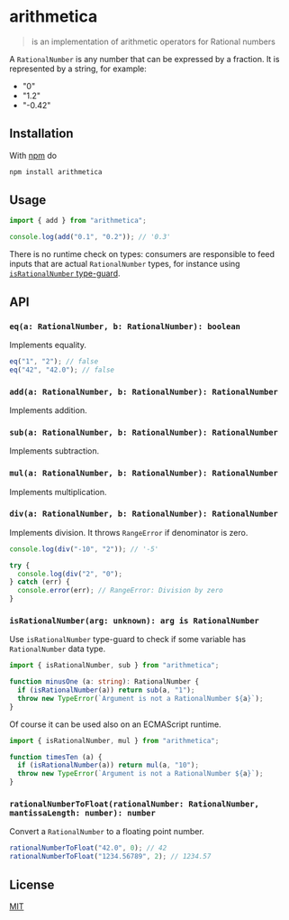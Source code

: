# arithmetica

> is an implementation of arithmetic operators for Rational numbers

A `RationalNumber` is any number that can be expressed by a fraction.
It is represented by a string, for example:

- "0"
- "1.2"
- "-0.42"

## Installation

With [npm](https://www.npmjs.com/) do

```sh
npm install arithmetica
```

## Usage

```js
import { add } from "arithmetica";

console.log(add("0.1", "0.2")); // '0.3'
```

There is no runtime check on types: consumers are responsible to feed inputs
that are actual `RationalNumber` types, for instance using
[`isRationalNumber` type-guard](#isrationalnumberarg-unknown-arg-is-rationalnumber).

## API

### `eq(a: RationalNumber, b: RationalNumber): boolean`

Implements equality.

```js
eq("1", "2"); // false
eq("42", "42.0"); // false
```

### `add(a: RationalNumber, b: RationalNumber): RationalNumber`

Implements addition.

### `sub(a: RationalNumber, b: RationalNumber): RationalNumber`

Implements subtraction.

### `mul(a: RationalNumber, b: RationalNumber): RationalNumber`

Implements multiplication.

### `div(a: RationalNumber, b: RationalNumber): RationalNumber`

Implements division. It throws `RangeError` if denominator is zero.

```js
console.log(div("-10", "2")); // '-5'

try {
  console.log(div("2", "0");
} catch (err) {
  console.error(err); // RangeError: Division by zero
}
```

### `isRationalNumber(arg: unknown): arg is RationalNumber`

Use `isRationalNumber` type-guard to check if some variable has `RationalNumber` data type.

```ts
import { isRationalNumber, sub } from "arithmetica";

function minusOne (a: string): RationalNumber {
  if (isRationalNumber(a)) return sub(a, "1");
  throw new TypeError(`Argument is not a RationalNumber ${a}`);
}
```

Of course it can be used also on an ECMAScript runtime.

```js
import { isRationalNumber, mul } from "arithmetica";

function timesTen (a) {
  if (isRationalNumber(a)) return mul(a, "10");
  throw new TypeError(`Argument is not a RationalNumber ${a}`);
}
```

### `rationalNumberToFloat(rationalNumber: RationalNumber, mantissaLength: number): number`

Convert a `RationalNumber` to a floating point number.

```js
rationalNumberToFloat("42.0", 0); // 42
rationalNumberToFloat("1234.56789", 2); // 1234.57
```

## License

[MIT](https://fibo.github.io/mit-license)

